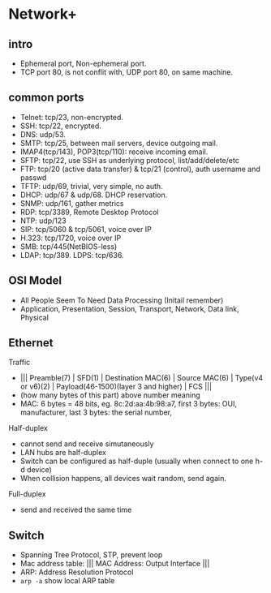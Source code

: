 # Network+

## intro
- Ephemeral port, Non-ephemeral port.
- TCP port 80, is not conflit with, UDP port 80, on same machine.
## common ports
- Telnet: tcp/23, non-encrypted.
- SSH: tcp/22, encrypted.
- DNS: udp/53.
- SMTP: tcp/25, between mail servers, device outgoing mail.
- IMAP4(tcp/143), POP3(tcp/110): receive incoming email.
- SFTP: tcp/22, use SSH as underlying protocol, list/add/delete/etc
- FTP: tcp/20 (active data transfer) & tcp/21 (control), auth username and passwd
- TFTP: udp/69, trivial, very simple, no auth.
- DHCP: udp/67 & udp/68. DHCP reservation.
- SNMP: udp/161, gather metrics
- RDP: tcp/3389, Remote Desktop Protocol
- NTP: udp/123
- SIP: tcp/5060 & tcp/5061, voice over IP
- H.323: tcp/1720, voice over IP
- SMB: tcp/445(NetBIOS-less)
- LDAP: tcp/389. LDPS: tcp/636. 
## OSI Model
- All People Seem To Need Data Processing (Initail remember)
- Application, Presentation, Session, Transport, Network, Data link, Physical
## Ethernet
 Traffic
 - ||| Preamble(7) | SFD(1) | Destination MAC(6) | Source MAC(6) | Type(v4 or v6)(2) | Payload(46-1500)(layer 3 and higher) | FCS |||
 - (how many bytes of this part) above number meaning
 - MAC: 6 bytes = 48 bits, eg.  8c:2d:aa:4b:98:a7,  first 3 bytes: OUI, manufacturer, last 3 bytes: the serial number,
 
 Half-duplex
 - cannot send and receive simutaneously
 - LAN hubs are half-duplex
 - Switch can be configured as half-duple (usually when connect to one h-d device)
 - When collision happens, all devices wait random, send again.

Full-duplex
- send and received the same time

## Switch
- Spanning Tree Protocol, STP, prevent loop
- Mac address table: ||| MAC Address: Output Interface |||
- ARP: Address Resolution Protocol
- ``` arp -a ``` show local ARP table
